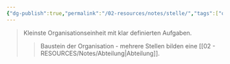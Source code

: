 ```yaml
---
{"dg-publish":true,"permalink":"/02-resources/notes/stelle/","tags":["organisation/aufbau","wirtschaft/bwl"],"noteIcon":"","updated":"2025-10-29T12:59:10.604+01:00"}
---
```


>Kleinste Organisationseinheit mit klar definierten Aufgaben.
>>Baustein der Organisation - mehrere Stellen bilden eine [[02 - RESOURCES/Notes/Abteilung\|Abteilung]].